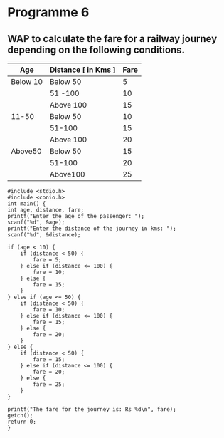 # Programme 6

## WAP to calculate the fare for a railway journey depending on the following conditions.

|Age	        |Distance [ in Kms ]|Fare|
|---|---|---|
|Below 10	|Below 50	            |5|
|	        |51 -100	            |10
|	        |Above 100	            |15
|11-50	    |Below 50	            |10
|	        |51-100	                |15
|	        |Above 100	            |20
|Above50	    |Below 50	        |15
|	        |51-100	|20
|	        |Above100	            |25

```
#include <stdio.h>
#include <conio.h>
int main() {
int age, distance, fare;
printf("Enter the age of the passenger: ");
scanf("%d", &age);
printf("Enter the distance of the journey in kms: ");
scanf("%d", &distance);

if (age < 10) {
    if (distance < 50) {
        fare = 5;
    } else if (distance <= 100) {
        fare = 10;
    } else {
        fare = 15;
    }
} else if (age <= 50) {
    if (distance < 50) {
        fare = 10;
    } else if (distance <= 100) {
        fare = 15;
    } else {
        fare = 20;
    }
} else {
    if (distance < 50) {
        fare = 15;
    } else if (distance <= 100) {
        fare = 20;
    } else {
        fare = 25;
    }
}

printf("The fare for the journey is: Rs %d\n", fare);
getch();
return 0;
}
```
